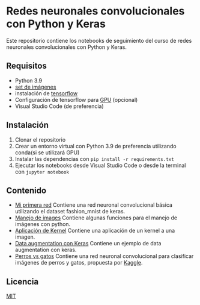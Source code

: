 # Redes neuronales convolucionales con Python y Keras

Este repositorio contiene los notebooks de seguimiento del curso de redes neuronales convolucionales con Python y Keras.

## Requisitos
- Python 3.9
- [set de imágenes](https://www.kaggle.com/datasets/alarcon7a/cnn-data-sources)
- instalación de [tensorflow](https://www.tensorflow.org/install)
- Configuración de tensorflow para [GPU](https://www.tensorflow.org/install/gpu) (opcional)
- Visual Studio Code (de preferencia)

## Instalación
1. Clonar el repositorio
2. Crear un entorno virtual con Python 3.9 de preferencia utilizando conda(si se utilizará GPU)
3. Instalar las dependencias con `pip install -r requirements.txt`
4. Ejecutar los notebooks desde Visual Studio Code o desde la terminal con `jupyter notebook`

## Contenido
- [Mi primera red](/notebooks/Mi%20primera%20red.ipynb) Contiene una red neuronal convolucional básica utilizando el dataset fashion_mnist de keras.
- [Manejo de images](/notebooks/Manejo%20de%20images.ipynb) Contiene algunas funciones para el manejo de imágenes con python.
- [Aplicación de Kernel](/notebooks/Aplicación%20de%20Kernel.ipynb) Contiene una aplicación de un kernel a una imagen.
- [Data augmentation con Keras](/notebooks/Data%20augmentation%20con%20Keras.ipynb) Contiene un ejemplo de data augmentation con keras.
- [Perros vs gatos](/notebooks/Perros%20vs%20gatos.ipynb) Contiene una red neuronal convolucional para clasificar imágenes de perros y gatos, propuesta por [Kaggle](https://www.kaggle.com/c/dogs-vs-cats).


## Licencia
[MIT](https://choosealicense.com/licenses/mit/)